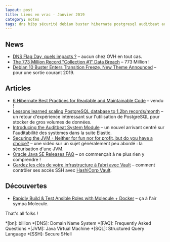```yaml
---
layout: post
title: Liens en vrac - Janvier 2019
category: notes
tags: dns hibp sécurité debian buster hibernate postgresql auditbeat audit java jvm oracle vault hashicorp ssh ansible molecule
---
```


## News
* [DNS Flag Day, quels impacts ?](https://www.ovh.com/fr/blog/dns-flag-day-quels-impacts/)
  – aucun chez OVH en tout cas.
* [The 773 Million Record "Collection #1" Data Breach](https://www.troyhunt.com/the-773-million-record-collection-1-data-reach/)
  – 773 Million !
* [Debian 10 Buster Enters Transition Freeze, New Theme Announced](https://www.phoronix.com/scan.php?page=news_item&px=Debian-10-Enters-Trans-Freeze)
  – pour une sortie courant 2019.

## Articles
* [6 Hibernate Best Practices for Readable and Maintainable Code](https://thoughts-on-java.org/hibernate-best-practices-for-readable-and-maintainable-code/)
  – vendu !
* [Lessons learned scaling PostgreSQL database to 1.2bn records/month](https://gajus.medium.com/lessons-learned-scaling-postgresql-database-to-1-2bn-records-month-edc5449b3067)
  – un retour d'expérience intéressant sur l'utilisation de PostgreSQL pour stocker de gros volumes de données.
* [Introducing the Auditbeat System Module](https://www.elastic.co/fr/blog/introducing-auditbeat-system-module)
  – un nouvel arrivant centré sur l'auditabilité des systèmes dans la suite Elastic.
* [Securing the JVM - Neither for fun nor for profit, but do you have a choice?](https://www.youtube.com/watch?v=gSQlLAp2dZ8&feature=youtu.be)
  – une vidéo sur un sujet généralement peu abordé : la sécurisation d'une JVM.
* [Oracle Java SE Releases FAQ](https://blogs.oracle.com/java-platform-group/oracle-java-se-releases-faq)
  – on commençait à ne plus rien y comprendre !
* [Gardez les clés de votre infrastructure à l’abri avec Vault](https://blog.octo.com/gardez-les-cles-de-votre-infrastructure-a-labri-avec-vault/)
  – comment contrôler ses accès SSH avec [HashiCorp Vault](https://www.vaultproject.io/).

## Découvertes

* [Rapidly Build & Test Ansible Roles with Molecule + Docker](https://www.toptechskills.com/ansible-tutorials-courses/rapidly-build-test-ansible-roles-molecule-docker/)
  – ça à l'air sympa Molecule.

That's all folks !

*[bn]: billion
*[DNS]: Domain Name System
*[FAQ]: Frequently Asked Questions
*[JVM]: Java Virtual Machine
*[SQL]: Structured Query Language
*[SSH]: Secure SHell
